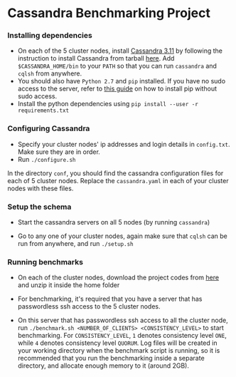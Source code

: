 

# Cassandra Benchmarking Project

### Installing dependencies

- On each of the 5 cluster nodes, install [Cassandra 3.11](http://www.apache.org/dyn/closer.lua/cassandra/3.11.1/apache-cassandra-3.11.1-bin.tar.gz)
 by following the instruction to install Cassandra from tarball [here](http://cassandra.apache.org/doc/latest/getting_started/installing.html#installation-from-binary-tarball-files). Add `$CASSANDRA_HOME/bin` to your `PATH` so that you can run `cassandra` and `cqlsh` from anywhere.
- You should also have `Python 2.7` and `pip` installed. If you have no sudo access to the server, refer to [this guide](https://gist.github.com/saurabhshri/46e4069164b87a708b39d947e4527298) on how to install pip without sudo access.
- Install the python dependencies using `pip install --user -r requirements.txt`

### Configuring Cassandra

- Specify your cluster nodes' ip addresses and login details in `config.txt`. Make sure they are in order.
- Run `./configure.sh`

In the directory `conf`, you should find the cassandra configuration files for each of 5 cluster nodes. Replace the `cassandra.yaml`
in each of your cluster nodes with these files.

### Setup the schema

- Start the cassandra servers on all 5 nodes (by running `cassandra`)

- Go to any one of your cluster nodes, again make sure that `cqlsh` can be run from anywhere, and run `./setup.sh`

### Running benchmarks

- On each of the cluster nodes, download the project codes from [here](https://github.com/DoNguyenDung93/TransactionSystem/archive/master.zip) and unzip it inside the home folder

- For benchmarking, it's required that you have a server that has passwordless ssh access to the 5 cluster nodes.

- On this server that has passwordless ssh access to all the cluster node, run `./benchmark.sh <NUMBER_OF_CLIENTS> <CONSISTENCY_LEVEL>` to start benchmarking. For `CONSISTENCY_LEVEL`, `1` denotes consistency 
level `ONE`, while `4` denotes consistency level `QUORUM`. Log files will be created in your working directory when the benchmark script is running, so it is recommended that you run
the benchmarking inside a separate directory, and allocate enough memory to it (around 2GB).

